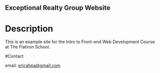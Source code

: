 Exceptional Realty Group Website
---

# Description

This is an example site for the Intro to Front-end Web Development Course at The Flatiron School.

#Contact

email: ericahpa@gmail.com
